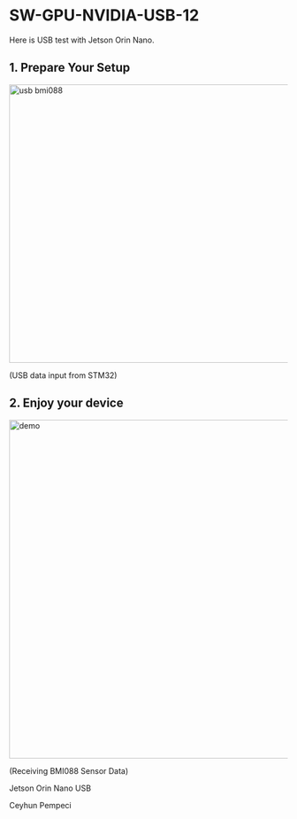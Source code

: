 # SW-GPU-NVIDIA-USB-12

Here is USB test with Jetson Orin Nano.

## 1. Prepare Your Setup

<img width="674" height="503" alt="usb bmi088" src="https://github.com/user-attachments/assets/cee1ca5f-09ba-4d20-b88c-ff0ab7cc6435" />

(USB data input from STM32)

## 2. Enjoy your device

<img width="895" height="612" alt="demo" src="https://github.com/user-attachments/assets/ed31cba0-3ca6-424a-ae6f-e822c9b0054a" />

(Receiving BMI088 Sensor Data)

Jetson Orin Nano USB

Ceyhun Pempeci
